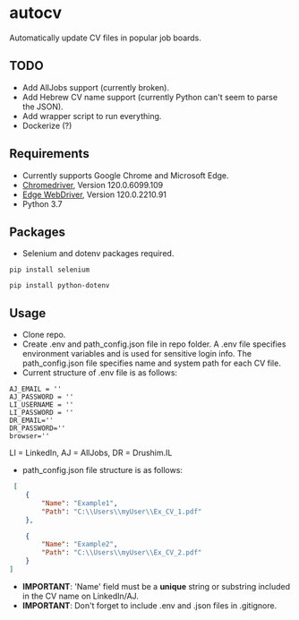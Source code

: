 # autocv
Automatically update CV files in popular job boards.

## TODO
- Add AllJobs support (currently broken).
- Add Hebrew CV name support (currently Python can't seem to parse the JSON).
- Add wrapper script to run everything.
- Dockerize (?)

## Requirements
- Currently supports Google Chrome and Microsoft Edge.
- [Chromedriver](https://googlechromelabs.github.io/chrome-for-testing/), Version 120.0.6099.109
- [Edge WebDriver](https://developer.microsoft.com/en-us/microsoft-edge/tools/webdriver/?form=MA13LH), Version 120.0.2210.91
- Python 3.7

## Packages
- Selenium and dotenv packages required.
```shell
pip install selenium
```
```shell
pip install python-dotenv
```
## Usage
- Clone repo.
- Create .env and path_config.json file in repo folder. A .env file specifies environment variables and is used for sensitive login info. The path_config.json file specifies name and system path for each CV file.
- Current structure of .env file is as follows:
```
AJ_EMAIL = ''
AJ_PASSWORD = ''
LI_USERNAME = ''
LI_PASSWORD = ''
DR_EMAIL=''
DR_PASSWORD=''
browser=''
```
LI = LinkedIn, AJ = AllJobs, DR = Drushim.IL

- path_config.json file structure is as follows:
```json
 [
    {
        "Name": "Example1",
        "Path": "C:\\Users\\myUser\\Ex_CV_1.pdf"
    },

    {
        "Name": "Example2",
        "Path": "C:\\Users\\myUser\\Ex_CV_2.pdf"
    }
]
```
- **IMPORTANT**: 'Name' field must be a **unique** string or substring included in the CV name on LinkedIn/AJ.
- **IMPORTANT**: Don't forget to include .env and .json files in .gitignore.
